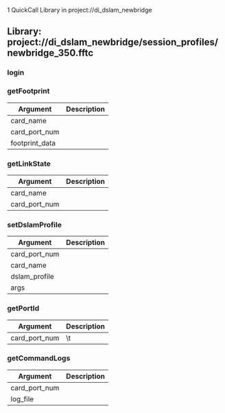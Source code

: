 1 QuickCall Library in project://di_dslam_newbridge
## Library: project://di_dslam_newbridge/session_profiles/newbridge_350.fftc
### login
### getFootprint

Argument | Description
------------ | -------------
card_name | 
card_port_num | 
footprint_data | 
### getLinkState

Argument | Description
------------ | -------------
card_name | 
card_port_num | 
### setDslamProfile

Argument | Description
------------ | -------------
card_port_num | 
card_name | 
dslam_profile | 
args | 
### getPortId

Argument | Description
------------ | -------------
card_port_num | \t
### getCommandLogs

Argument | Description
------------ | -------------
card_port_num | 
log_file | 
